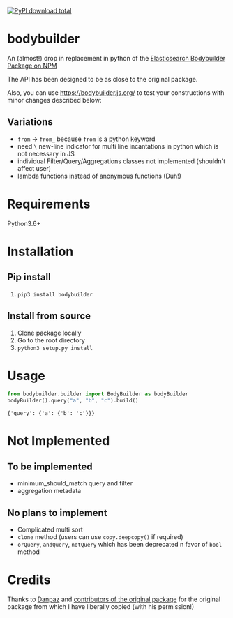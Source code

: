 [![PyPI download total](https://img.shields.io/pypi/dt/bodybuilder.svg)](https://pypi.python.org/pypi/bodybuilder/)

# bodybuilder
An (almost!) drop in replacement in python of the [Elasticsearch Bodybuilder Package on NPM](https://github.com/danpaz/bodybuilder)

The API has been designed to be as close to the original package.

Also, you can use https://bodybuilder.js.org/ to test your constructions with minor changes described below:

## Variations
- `from` -> `from_` because `from` is a python keyword
- need `\` new-line indicator for multi line incantations in python which is not necessary in JS
- individual Filter/Query/Aggregations classes not implemented (shouldn't affect user)
- lambda functions instead of anonymous functions (Duh!)


# Requirements

Python3.6+

# Installation

## Pip install

1. `pip3 install bodybuilder`

## Install from source

1. Clone package locally
2. Go to the root directory
2. `python3 setup.py install`

# Usage

```python
from bodybuilder.builder import BodyBuilder as bodyBuilder
bodyBuilder().query("a", "b", "c").build()
```

```
{'query': {'a': {'b': 'c'}}}
```

# Not Implemented

## To be implemented
- minimum_should_match query and filter
- aggregation metadata

## No plans to implement

- Complicated multi sort
- `clone` method (users can use `copy.deepcopy()` if required)
- `orQuery`, `andQuery`, `notQuery` which has been deprecated n favor of `bool` method

# Credits

Thanks to [Danpaz](https://github.com/danpaz) and [contributors of the original package](https://github.com/danpaz/bodybuilder#contributors) for the original package from which I have liberally copied (with his permission!)
